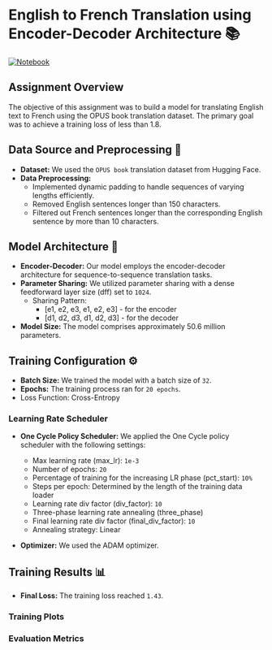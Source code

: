 
# English to French Translation using Encoder-Decoder Architecture 📚

[![Notebook](https://img.shields.io/badge/Notebook-Open-blue.svg)](https://github.com/abhiiyer/ERA1/blob/main/Session-15/ERA_Session15_v1.ipynb)

## Assignment Overview
The objective of this assignment was to build a model for translating English text to French using the OPUS book translation dataset. The primary goal was to achieve a training loss of less than 1.8.

## Data Source and Preprocessing 📝
- **Dataset:** We used the `OPUS book` translation dataset from Hugging Face.
- **Data Preprocessing:**
  - Implemented dynamic padding to handle sequences of varying lengths efficiently.
  - Removed English sentences longer than 150 characters.
  - Filtered out French sentences longer than the corresponding English sentence by more than 10 characters.

## Model Architecture 🧠
- **Encoder-Decoder:** Our model employs the encoder-decoder architecture for sequence-to-sequence translation tasks.
- **Parameter Sharing:** We utilized parameter sharing with a dense feedforward layer size (dff) set to `1024`.
  - Sharing Pattern: 
    - [e1, e2, e3, e1, e2, e3] - for the encoder
    - [d1, d2, d3, d1, d2, d3] - for the decoder
- **Model Size:** The model comprises approximately 50.6 million parameters.

## Training Configuration ⚙️
- **Batch Size:** We trained the model with a batch size of `32`.
- **Epochs:** The training process ran for `20 epochs`.
- Loss Function: Cross-Entropy

### Learning Rate Scheduler
- **One Cycle Policy Scheduler:** We applied the One Cycle policy scheduler with the following settings:
  - Max learning rate (max_lr): `1e-3`
  - Number of epochs: `20`
  - Percentage of training for the increasing LR phase (pct_start): `10%`
  - Steps per epoch: Determined by the length of the training data loader
  - Learning rate div factor (div_factor): `10`
  - Three-phase learning rate annealing (three_phase)
  - Final learning rate div factor (final_div_factor): `10`
  - Annealing strategy: Linear

- **Optimizer:** We used the ADAM optimizer.

## Training Results 📊
- **Final Loss:** The training loss reached `1.43`.

### Training Plots



### Evaluation Metrics

